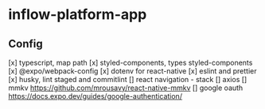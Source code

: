 # inflow-platform-app

## Config

[x] typescript, map path
[x] styled-components, types styled-components
[x] @expo/webpack-config
[x] dotenv for react-native
[x] eslint and prettier
[x] husky, lint staged and commitlint
[] react navigation - stack
[] axios
[] mmkv https://github.com/mrousavy/react-native-mmkv
[] google oauth https://docs.expo.dev/guides/google-authentication/
